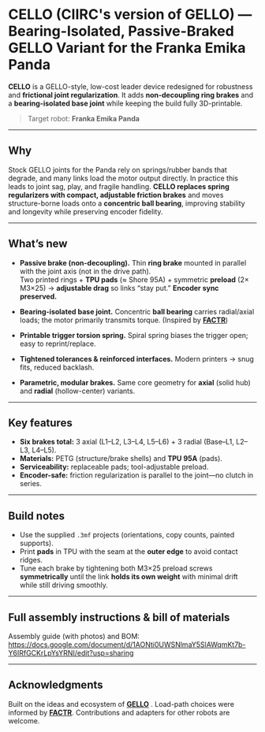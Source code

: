# CELLO (CIIRC's version of GELLO) — Bearing-Isolated, Passive-Braked GELLO Variant for the Franka Emika Panda

**CELLO** is a GELLO-style, low-cost leader device redesigned for robustness and **frictional joint regularization**. It adds **non-decoupling ring brakes** and a **bearing-isolated base joint** while keeping the build fully 3D-printable.

> Target robot: **Franka Emika Panda**

---

## Why

Stock GELLO joints for the Panda rely on springs/rubber bands that degrade, and many links load the motor output directly. In practice this leads to joint sag, play, and fragile handling. **CELLO replaces spring regularizers with compact, adjustable friction brakes** and moves structure-borne loads onto a **concentric ball bearing**, improving stability and longevity while preserving encoder fidelity.

---

## What’s new

- **Passive brake (non-decoupling).** Thin **ring brake** mounted in parallel with the joint axis (not in the drive path).  
  Two printed rings + **TPU pads** (≈ Shore 95A) + symmetric **preload** (2× M3×25) → **adjustable drag** so links “stay put.” **Encoder sync preserved.**

- **Bearing-isolated base joint.** Concentric **ball bearing** carries radial/axial loads; the motor primarily transmits torque. (Inspired by [**FACTR**](https://github.com/JasonJZLiu/FACTR_Hardware))

- **Printable trigger torsion spring.** Spiral spring biases the trigger open; easy to reprint/replace.

- **Tightened tolerances & reinforced interfaces.** Modern printers → snug fits, reduced backlash.

- **Parametric, modular brakes.** Same core geometry for **axial** (solid hub) and **radial** (hollow-center) variants.

---

## Key features

- **Six brakes total:** 3 axial (L1–L2, L3–L4, L5–L6) + 3 radial (Base–L1, L2–L3, L4–L5).  
- **Materials:** PETG (structure/brake shells) and **TPU 95A** (pads).  
- **Serviceability:** replaceable pads; tool-adjustable preload.  
- **Encoder-safe:** friction regularization is parallel to the joint—no clutch in series.

---

## Build notes

- Use the supplied `.3mf` projects (orientations, copy counts, painted supports).  
- Print **pads** in TPU with the seam at the **outer edge** to avoid contact ridges.  
- Tune each brake by tightening both M3×25 preload screws **symmetrically** until the link **holds its own weight** with minimal drift while still driving smoothly.

---

## Full assembly instructions & bill of materials

Assembly guide (with photos) and BOM:  
<https://docs.google.com/document/d/1AONti0UWSNlmaY5SlAWqmKt7b-Y6IRfGCKrLpYsYRNI/edit?usp=sharing>

---

## Acknowledgments

Built on the ideas and ecosystem of [**GELLO**](https://github.com/wuphilipp/gello_mechanical) . Load-path choices were informed by [**FACTR**](https://github.com/JasonJZLiu/FACTR_Hardware). Contributions and adapters for other robots are welcome.

